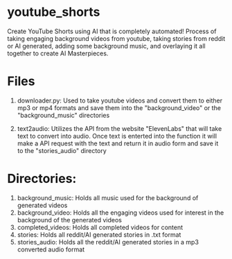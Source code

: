 # youtube_shorts
Create YouTube Shorts using AI that is completely automated! Process of taking engaging background videos from youtube, taking stories from reddit or AI generated, adding some background music, and overlaying it all together to create AI Masterpieces.

# Files
1) downloader.py: Used to take youtube videos and convert them to either mp3 or mp4 formats and save them into the "background_video" or the "background_music" directories

2) text2audio: Utilizes the API from the website "ElevenLabs" that will take text to convert into audio. Once text is enterted into the function it will make a API request with the text and return it in audio form and save it to the "stories_audio" directory

# Directories:
1) background_music: Holds all music used for the background of generated videos
2) background_video: Holds all the engaging videos used for interest in the background of the generated videos
3) completed_videos: Holds all completed videos for content
4) stories: Holds all reddit/AI generated stories in .txt format
5) stories_audio: Holds all the reddit/AI generated stories in a mp3 converted audio format